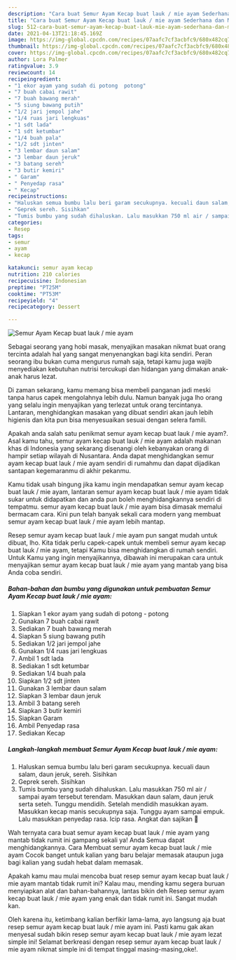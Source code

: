 ```yaml
---
description: "Cara buat Semur Ayam Kecap buat lauk / mie ayam Sederhana dan Mudah Dibuat"
title: "Cara buat Semur Ayam Kecap buat lauk / mie ayam Sederhana dan Mudah Dibuat"
slug: 512-cara-buat-semur-ayam-kecap-buat-lauk-mie-ayam-sederhana-dan-mudah-dibuat
date: 2021-04-13T21:18:45.169Z
image: https://img-global.cpcdn.com/recipes/07aafc7cf3acbfc9/680x482cq70/semur-ayam-kecap-buat-lauk-mie-ayam-foto-resep-utama.jpg
thumbnail: https://img-global.cpcdn.com/recipes/07aafc7cf3acbfc9/680x482cq70/semur-ayam-kecap-buat-lauk-mie-ayam-foto-resep-utama.jpg
cover: https://img-global.cpcdn.com/recipes/07aafc7cf3acbfc9/680x482cq70/semur-ayam-kecap-buat-lauk-mie-ayam-foto-resep-utama.jpg
author: Lora Palmer
ratingvalue: 3.9
reviewcount: 14
recipeingredient:
- "1 ekor ayam yang sudah di potong  potong"
- "7 buah cabai rawit"
- "7 buah bawang merah"
- "5 siung bawang putih"
- "1/2 jari jempol jahe"
- "1/4 ruas jari lengkuas"
- "1 sdt lada"
- "1 sdt ketumbar"
- "1/4 buah pala"
- "1/2 sdt jinten"
- "3 lembar daun salam"
- "3 lembar daun jeruk"
- "3 batang sereh"
- "3 butir kemiri"
- " Garam"
- " Penyedap rasa"
- " Kecap"
recipeinstructions:
- "Haluskan semua bumbu lalu beri garam secukupnya. kecuali daun salam, daun jeruk, sereh. Sisihkan"
- "Geprek sereh. Sisihkan"
- "Tumis bumbu yang sudah dihaluskan. Lalu masukkan 750 ml air / sampai ayam tersebut terendam. Masukkan daun salam, daun jeruk serta seteh. Tunggu mendidih. Setelah mendidih masukkan ayam. Masukkan kecap manis secukupnya saja. Tunggu ayam sampai empuk. Lalu masukkan penyedap rasa. Icip rasa. Angkat dan sajikan 🌼"
categories:
- Resep
tags:
- semur
- ayam
- kecap

katakunci: semur ayam kecap 
nutrition: 210 calories
recipecuisine: Indonesian
preptime: "PT25M"
cooktime: "PT53M"
recipeyield: "4"
recipecategory: Dessert

---
```



![Semur Ayam Kecap buat lauk / mie ayam](https://img-global.cpcdn.com/recipes/07aafc7cf3acbfc9/680x482cq70/semur-ayam-kecap-buat-lauk-mie-ayam-foto-resep-utama.jpg)

Sebagai seorang yang hobi masak, menyajikan masakan nikmat buat orang tercinta adalah hal yang sangat menyenangkan bagi kita sendiri. Peran seorang ibu bukan cuma mengurus rumah saja, tetapi kamu juga wajib menyediakan kebutuhan nutrisi tercukupi dan hidangan yang dimakan anak-anak harus lezat.

Di zaman  sekarang, kamu memang bisa membeli panganan jadi meski tanpa harus capek mengolahnya lebih dulu. Namun banyak juga lho orang yang selalu ingin menyajikan yang terlezat untuk orang tercintanya. Lantaran, menghidangkan masakan yang dibuat sendiri akan jauh lebih higienis dan kita pun bisa menyesuaikan sesuai dengan selera famili. 



Apakah anda salah satu penikmat semur ayam kecap buat lauk / mie ayam?. Asal kamu tahu, semur ayam kecap buat lauk / mie ayam adalah makanan khas di Indonesia yang sekarang disenangi oleh kebanyakan orang di hampir setiap wilayah di Nusantara. Anda dapat menghidangkan semur ayam kecap buat lauk / mie ayam sendiri di rumahmu dan dapat dijadikan santapan kegemaranmu di akhir pekanmu.

Kamu tidak usah bingung jika kamu ingin mendapatkan semur ayam kecap buat lauk / mie ayam, lantaran semur ayam kecap buat lauk / mie ayam tidak sukar untuk didapatkan dan anda pun boleh menghidangkannya sendiri di tempatmu. semur ayam kecap buat lauk / mie ayam bisa dimasak memalui bermacam cara. Kini pun telah banyak sekali cara modern yang membuat semur ayam kecap buat lauk / mie ayam lebih mantap.

Resep semur ayam kecap buat lauk / mie ayam pun sangat mudah untuk dibuat, lho. Kita tidak perlu capek-capek untuk membeli semur ayam kecap buat lauk / mie ayam, tetapi Kamu bisa menghidangkan di rumah sendiri. Untuk Kamu yang ingin menyajikannya, dibawah ini merupakan cara untuk menyajikan semur ayam kecap buat lauk / mie ayam yang mantab yang bisa Anda coba sendiri.

<!--inarticleads1-->

##### Bahan-bahan dan bumbu yang digunakan untuk pembuatan Semur Ayam Kecap buat lauk / mie ayam:

1. Siapkan 1 ekor ayam yang sudah di potong - potong
1. Gunakan 7 buah cabai rawit
1. Sediakan 7 buah bawang merah
1. Siapkan 5 siung bawang putih
1. Sediakan 1/2 jari jempol jahe
1. Gunakan 1/4 ruas jari lengkuas
1. Ambil 1 sdt lada
1. Sediakan 1 sdt ketumbar
1. Sediakan 1/4 buah pala
1. Siapkan 1/2 sdt jinten
1. Gunakan 3 lembar daun salam
1. Siapkan 3 lembar daun jeruk
1. Ambil 3 batang sereh
1. Siapkan 3 butir kemiri
1. Siapkan  Garam
1. Ambil  Penyedap rasa
1. Sediakan  Kecap




<!--inarticleads2-->

##### Langkah-langkah membuat Semur Ayam Kecap buat lauk / mie ayam:

1. Haluskan semua bumbu lalu beri garam secukupnya. kecuali daun salam, daun jeruk, sereh. Sisihkan
1. Geprek sereh. Sisihkan
1. Tumis bumbu yang sudah dihaluskan. Lalu masukkan 750 ml air / sampai ayam tersebut terendam. Masukkan daun salam, daun jeruk serta seteh. Tunggu mendidih. Setelah mendidih masukkan ayam. Masukkan kecap manis secukupnya saja. Tunggu ayam sampai empuk. Lalu masukkan penyedap rasa. Icip rasa. Angkat dan sajikan 🌼




Wah ternyata cara buat semur ayam kecap buat lauk / mie ayam yang mantab tidak rumit ini gampang sekali ya! Anda Semua dapat menghidangkannya. Cara Membuat semur ayam kecap buat lauk / mie ayam Cocok banget untuk kalian yang baru belajar memasak ataupun juga bagi kalian yang sudah hebat dalam memasak.

Apakah kamu mau mulai mencoba buat resep semur ayam kecap buat lauk / mie ayam mantab tidak rumit ini? Kalau mau, mending kamu segera buruan menyiapkan alat dan bahan-bahannya, lantas bikin deh Resep semur ayam kecap buat lauk / mie ayam yang enak dan tidak rumit ini. Sangat mudah kan. 

Oleh karena itu, ketimbang kalian berfikir lama-lama, ayo langsung aja buat resep semur ayam kecap buat lauk / mie ayam ini. Pasti kamu gak akan menyesal sudah bikin resep semur ayam kecap buat lauk / mie ayam lezat simple ini! Selamat berkreasi dengan resep semur ayam kecap buat lauk / mie ayam nikmat simple ini di tempat tinggal masing-masing,oke!.

